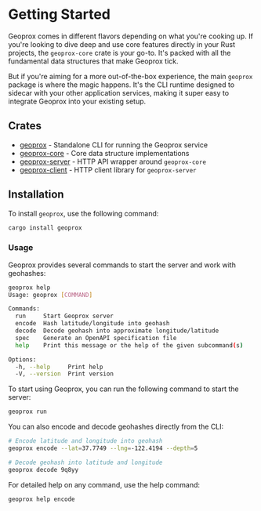 # Getting Started

Geoprox comes in different flavors depending on what you're cooking up. If you're looking to dive deep and use core features directly in your Rust projects, the `geoprox-core` crate is your go-to. It's packed with all the fundamental data structures that make Geoprox tick.

But if you're aiming for a more out-of-the-box experience, the main `geoprox` package is where the magic happens. It's the CLI runtime designed to sidecar with your other application services, making it super easy to integrate Geoprox into your existing setup.

## Crates

- [geoprox](https://github.com/ezrasingh/geoprox/tree/main/geoprox/) - Standalone CLI for running the Geoprox service
- [geoprox-core](https://github.com/ezrasingh/geoprox/tree/main/geoprox-core/) - Core data structure implementations
- [geoprox-server](https://github.com/ezrasingh/geoprox/tree/main/geoprox-server/) - HTTP API wrapper around `geoprox-core`
- [geoprox-client](https://github.com/ezrasingh/geoprox/tree/main/contrib/client-sdk/rust/) - HTTP client library for `geoprox-server`

## Installation

To install `geoprox`, use the following command:

```sh
cargo install geoprox
```

### Usage

Geoprox provides several commands to start the server and work with geohashes:

```sh
geoprox help
Usage: geoprox [COMMAND]

Commands:
  run     Start Geoprox server
  encode  Hash latitude/longitude into geohash
  decode  Decode geohash into approximate longitude/latitude
  spec    Generate an OpenAPI specification file
  help    Print this message or the help of the given subcommand(s)

Options:
  -h, --help     Print help
  -V, --version  Print version
```

To start using Geoprox, you can run the following command to start the server:

```sh
geoprox run
```

You can also encode and decode geohashes directly from the CLI:

```sh
# Encode latitude and longitude into geohash
geoprox encode --lat=37.7749 --lng=-122.4194 --depth=5

# Decode geohash into latitude and longitude
geoprox decode 9q8yy
```

For detailed help on any command, use the help command:

```sh
geoprox help encode
```
